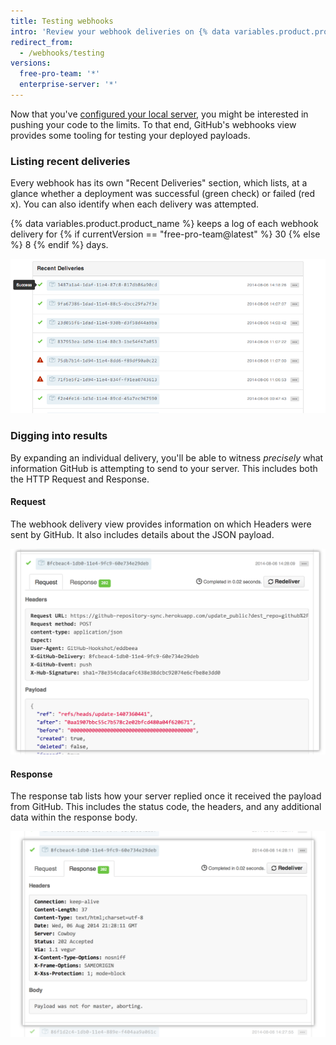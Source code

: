 ```yaml
---
title: Testing webhooks
intro: 'Review your webhook deliveries on {% data variables.product.prodname_dotcom %}, including the HTTP Request and payload as well as the response.'
redirect_from:
  - /webhooks/testing
versions:
  free-pro-team: '*'
  enterprise-server: '*'
---
```




Now that you've [configured your local server](/webhooks/configuring/), you might be interested in pushing your code to the limits. To that end, GitHub's webhooks view provides some tooling for testing your deployed payloads.

### Listing recent deliveries

Every webhook has its own "Recent Deliveries" section, which lists, at a glance whether a deployment was successful (green check) or failed (red x). You can also identify when each delivery was attempted.

{% data variables.product.product_name %} keeps a log of each webhook delivery for {% if currentVersion == "free-pro-team@latest" %} 30 {% else %} 8 {% endif %} days.

![Recent Deliveries view](/assets/images/webhooks_recent_deliveries.png)

### Digging into results

By expanding an individual delivery, you'll be able to witness *precisely* what information GitHub is attempting to send to your server. This includes both the HTTP Request and Response.

#### Request

The webhook delivery view provides information on which Headers were sent by GitHub. It also includes details about the JSON payload.

![Viewing a payload request](/assets/images/payload_request_tab.png)

#### Response

The response tab lists how your server replied once it received the payload from GitHub. This includes the status code, the headers, and any additional data within the response body.

![Viewing a payload response](/assets/images/payload_response_tab.png)
